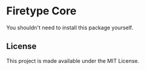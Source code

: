# Firetype Core

You shouldn't need to install this package yourself.

## License

This project is made available under the MIT License.
